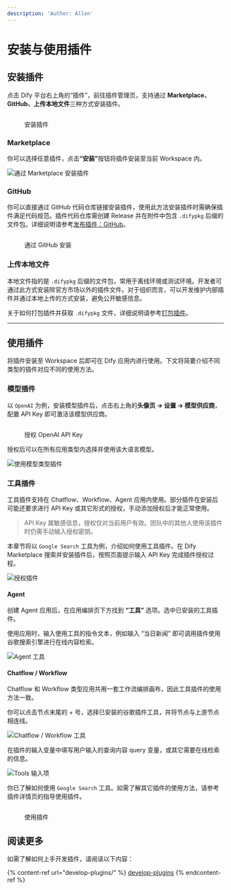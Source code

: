 ```yaml
---
description: 'Author: Allen'
---
```


# 安装与使用插件

## 安装插件

点击 Dify 平台右上角的“插件”，前往插件管理页，支持通过 **Marketplace、GitHub、上传本地文件**三种方式安装插件。

<figure><img src="https://assets-docs.dify.ai/2025/01/a56c40245090d9252557dcc6f4064a14.png" alt=""><figcaption><p>安装插件</p></figcaption></figure>

### Marketplace

你可以选择任意插件，点&#x51FB;**“安装”**&#x6309;钮将插件安装至当前 Workspace 内。

![通过 Marketplace 安装插件](https://assets-docs.dify.ai/2025/01/6ae8b661b7fa01b228a954d00ef552f3.png)

### GitHub

你可以直接通过 GitHub 代码仓库链接安装插件，使用此方法安装插件时需确保插件满足代码规范。插件代码仓库需创建 Release 并在附件中包含 `.difypkg` 后缀的文件包。详细说明请参考[发布插件：GitHub](../publish-plugins/publish-plugin-on-personal-github-repo.md)。

<figure><img src="https://assets-docs.dify.ai/2025/01/4026a12a915e3fe9bd057d8827acfdce.png" alt=""><figcaption><p>通过 GitHub 安装</p></figcaption></figure>

### 上传本地文件

本地文件指的是 `.difypkg` 后缀的文件包，常用于离线环境或测试环境。开发者可通过此方式安装除官方市场以外的插件文件。对于组织而言，可以开发维护内部插件并通过本地上传的方式安装，避免公开敏感信息。

关于如何打包插件并获取 `.difypkg` 文件，详细说明请参考[打包插件](../publish-plugins/package-plugin-file-and-publish.md)。

***

## 使用插件

将插件安装至 Workspace 后即可在 Dify 应用内进行使用。下文将简要介绍不同类型的插件对应不同的使用方法。

### 模型插件

以 `OpenAI` 为例，安装模型插件后，点击右上角的**头像页 → 设置 → 模型供应商**，配置 API Key 即可激活该模型供应商。

<figure><img src="https://assets-docs.dify.ai/2025/01/3bf32d49975931e5924baa749aa7812f.png" alt=""><figcaption><p>授权 OpenAI API Key</p></figcaption></figure>

授权后可以在所有应用类型内选择并使用该大语言模型。

![使用模型类型插件](https://assets-docs.dify.ai/2024/12/4a38b1ea534ca68515839c518c250d2f.png)

### 工具插件

工具插件支持在 Chatflow、Workflow、Agent 应用内使用。部分插件在安装后可能还要求进行 API Key 或其它形式的授权，手动添加授权后才能正常使用。

> API Key 属敏感信息，授权仅对当前用户有效。团队中的其他人使用该插件时仍需手动输入授权密钥。

本章节将以 `Google Search` 工具为例，介绍如何使用工具插件。在 Dify Marketplace 搜索并安装插件后，按照页面提示输入 API Key 完成插件授权过程。

![授权插件](https://assets-docs.dify.ai/2024/11/972de4c9fa00f792a1ab734b080aafdc.png)

#### Agent

创建 Agent 应用后，在应用编排页下方找到 **“工具”** 选项。选中已安装的工具插件。

使用应用时，输入使用工具的指令文本，例如输入 “当日新闻” 即可调用插件使用谷歌搜索引擎进行在线内容检索。

![Agent 工具](https://assets-docs.dify.ai/2024/12/78f833811cb0c3d5cbbb1a941cffc769.png)

#### Chatflow / Workflow

Chatflow 和 Workflow 类型应用共用一套工作流编排画布，因此工具插件的使用方法一致。

你可以点击节点末尾的 + 号，选择已安装的谷歌插件工具，并将节点与上游节点相连线。

![Chatflow / Workflow 工具](https://assets-docs.dify.ai/2024/12/7e7bcf1f9e3acf72c6917ea9de4e4613.png)

在插件的输入变量中填写用户输入的查询内容 query 变量，或其它需要在线检索的信息。

![Tools 输入项](https://assets-docs.dify.ai/2024/12/a67c4cffd8fdf33297d462b2e6d01d27.png)

你已了解如何使用 `Google Search` 工具。如需了解其它插件的使用方法，请参考插件详情页的指导使用插件。

<figure><img src="https://assets-docs.dify.ai/2025/01/9d826302637638f705a94f73bd653958.png" alt=""><figcaption><p>使用插件</p></figcaption></figure>

## 阅读更多

如需了解如何上手开发插件，请阅读以下内容：

{% content-ref url="develop-plugins/" %}
[develop-plugins](develop-plugins/)
{% endcontent-ref %}
